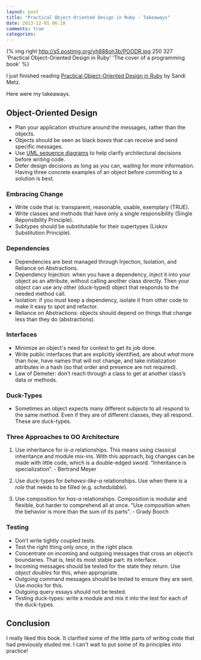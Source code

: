 ```yaml
---
layout: post
title: "Practical Object-Oriented Design in Ruby - Takeaways"
date: 2013-12-01 06:10
comments: true
categories: 
---
```


{% img right http://s5.postimg.org/yh888oh3b/POODR.jpg 250 327 'Practical Object-Oriented Design in Ruby' 'The cover of a programming book' %}

I just finished reading [Practical Object-Oriented Design in Ruby](http://www.poodr.com/) by Sandi Metz. 

Here were my takeaways.

## Object-Oriented Design

- Plan your application structure around the messages, rather than the objects.
- Objects should be seen as black boxes that can receive and send specific messages.
- Use [UML sequence diagrams](http://www.tracemodeler.com/articles/a_quick_introduction_to_uml_sequence_diagrams/) to help clarify architectural decisions before writing code.
- Defer design decisions as long as you can, waiting for more information. Having three concrete examples of an object before commiting to a solution is best.



### Embracing Change
- Write code that is: transparent, reasonable, usable, exemplary (TRUE).
- Write classes and methods that have only a single responsibility (Single Reponsibility Principle).
- Subtypes should be substitutable for their supertypes (Liskov Substitution Principle).



### Dependencies
- Dependencies are best managed through Injection, Isolation, and Reliance on Abstractions.
- Dependency Injection: when you have a dependency, inject it into your object as an attribute, without calling another class directly. Then your object can use any other (duck-typed) object that responds to the needed method call.
- Isolation: if you must keep a dependency, isolate it from other code to make it easy to spot and refactor.
- Reliance on Abstractions: objects should depend on things that change less than they do (abstractions). 



### Interfaces
- Minimize an object's need for context to get its job done.
- Write public interfaces that are explicitly identified, are about *what* more than *how*, have names that will not change, and take initialization attributes in a hash (so that order and presence are not required).
- Law of Demeter: don’t reach through a class to get at another class’s data or methods.



### Duck-Types
- Sometimes an object expects many different subjects to all respond to the same method. Even if they are of different classes, they all respond. These are duck-types. 



### Three Approaches to OO Architecture

1. Use inheritance for _is-a_ relationships. This means using classical inheritance and module mix-ins. With this approach, big changes can be made with little code, which is a double-edged sword. “Inheritance is specialization”. - Bertrand Meyer

2. Use duck-types for _behaves-like-a_ relationships. Use when there is a *role* that needs to be filled (e.g. *schedulable*).

3. Use composition for _has-a_ relationships. Composition is modular and flexible, but harder to comprehend all at once. “Use composition when the behavior is more than the sum of its parts”. - Grady Booch


### Testing

- Don’t write tightly coupled tests.
- Test the right thing only once, in the right place.
- Concentrate on incoming and outgoing messages that cross an object’s boundaries. That is, test its most stable part: its interface.
- Incoming messages should be tested for the state they return. Use *object doubles* for this, when appropriate.
- Outgoing command messages should be tested to ensure they are sent. Use *mocks* for this.
- Outgoing query essays should not be tested.
- Testing duck-types: write a module and mix it into the test for each of the duck-types.

## Conclusion

I really liked this book. It clarified some of the little parts of writing code that had previously eluded me. I can't wait to put some of its principles into practice!
